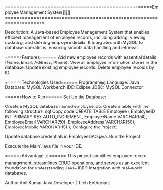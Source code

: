 ====================================================Employee Management System🚀🚀🚀====================================================================

Description:
A Java-based Employee Management System that enables efficient management of employee records, including adding, viewing, updating, and deleting employee details. It integrates with MySQL for database operations, ensuring smooth data handling and retrieval.

======Features======
Add new employee records with essential details (Name, Email, Address, Phone).
View all employee information stored in the database.
Update existing employee records.
Delete employee records by ID.

======Technologies Used======
Programming Language: Java
Database: MySQL Workbench
IDE: Eclipse
JDBC: MySQL Connector

======How to Run======
Set Up the Database:

Create a MySQL database named employee_db.
Create a table with the following structure:
sql
Copy code
CREATE TABLE Employee (
    EmployeeID INT PRIMARY KEY AUTO_INCREMENT,
    EmployeeName VARCHAR(50),
    EmployeeEmail VARCHAR(50),
    EmployeeAddress VARCHAR(50),
    EmployeeMobile VARCHAR(15)
);
Configure the Project:

Update database credentials in EmployeeDAO.java.
Run the Project:

Execute the Main1.java file in your IDE.

======Advantage 📊======
This project simplifies employee record management, streamlines CRUD operations, and serves as an excellent foundation for understanding Java-JDBC integration with real-world databases.

Author
Anil Kumar
Java Developer | Tech Enthusiast
